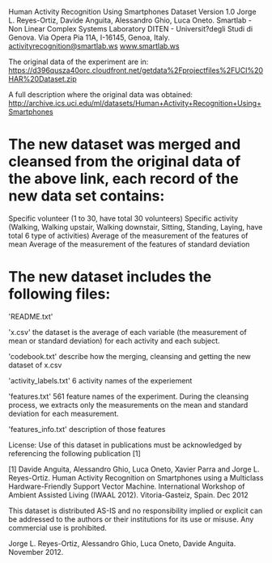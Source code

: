 Human Activity Recognition Using Smartphones Dataset Version 1.0
Jorge L. Reyes-Ortiz, Davide Anguita, Alessandro Ghio, Luca Oneto.
Smartlab - Non Linear Complex Systems Laboratory
DITEN - Universit?degli Studi di Genova.
Via Opera Pia 11A, I-16145, Genoa, Italy.
activityrecognition@smartlab.ws
www.smartlab.ws

The original data of the experiment are in:
https://d396qusza40orc.cloudfront.net/getdata%2Fprojectfiles%2FUCI%20HAR%20Dataset.zip

A full description where the original data was obtained:
http://archive.ics.uci.edu/ml/datasets/Human+Activity+Recognition+Using+Smartphones

The new dataset was merged and cleansed from the original data of the above link, each record of the new data set contains:
===========================================================================================================================
Specific volunteer (1 to 30, have total 30 volunteers)
Specific activity (Walking, Walking upstair, Walking downstair, Sitting, Standing, Laying, have total 6 type of activities)
Average of the measurement of the features of mean
Average of the measurement of the features of standard deviation

The new dataset includes the following files:
=============================================
'README.txt'

'x.csv'
the dataset is the average of each variable (the measurement of mean or standard deviation) for each activity and each subject.

'codebook.txt'
describe how the merging, cleansing and getting the new dataset of x.csv

'activity_labels.txt'
6 activity names of the experiement

'features.txt'
561 feature names of the experiment. During the cleansing process, we extracts only the measurements on the mean and standard deviation for each measurement.

'features_info.txt'
description of those features

License:
Use of this dataset in publications must be acknowledged by referencing the following publication [1]

[1] Davide Anguita, Alessandro Ghio, Luca Oneto, Xavier Parra and Jorge L. Reyes-Ortiz. Human Activity Recognition on Smartphones using a Multiclass Hardware-Friendly Support Vector Machine. International Workshop of Ambient Assisted Living (IWAAL 2012). Vitoria-Gasteiz, Spain. Dec 2012

This dataset is distributed AS-IS and no responsibility implied or explicit can be addressed to the authors or their institutions for its use or misuse. Any commercial use is prohibited.

Jorge L. Reyes-Ortiz, Alessandro Ghio, Luca Oneto, Davide Anguita. November 2012.
